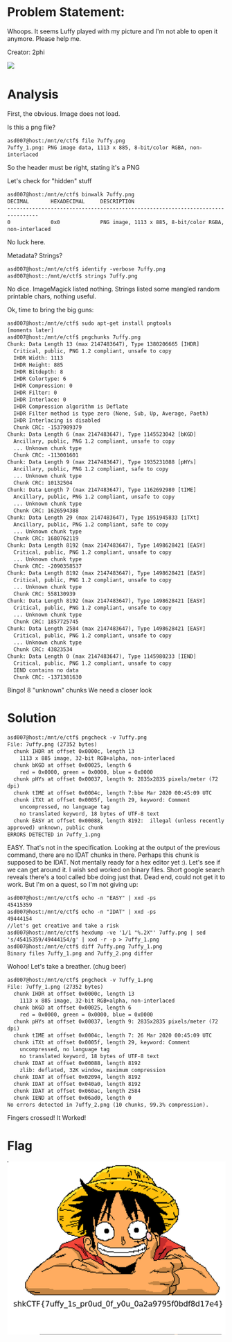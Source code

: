# Problem Statement:
Whoops. It seems Luffy played with my picture and I'm not able to open it anymore. Please help me.

Creator: 2phi

![](../Images/7uffy.png)

# Analysis

First, the obvious. Image does not load.

Is this a png file?

    asd007@host:/mnt/e/ctf$ file 7uffy.png
    7uffy_1.png: PNG image data, 1113 x 885, 8-bit/color RGBA, non-interlaced

So the header must be right, stating it's a PNG

Let's check for "hidden" stuff

    asd007@host:/mnt/e/ctf$ binwalk 7uffy.png
    DECIMAL       HEXADECIMAL     DESCRIPTION
    --------------------------------------------------------------------------------
    0             0x0             PNG image, 1113 x 885, 8-bit/color RGBA, non-interlaced

No luck here.

Metadata? Strings? 

    asd007@host:/mnt/e/ctf$ identify -verbose 7uffy.png
    asd007@host::/mnt/e/ctf$ strings 7uffy.png
    
No dice. ImageMagick listed nothing. Strings listed some mangled random printable chars, nothing useful.

Ok, time to bring the big guns:

    asd007@host:/mnt/e/ctf$ sudo apt-get install pngtools
    [moments later]
    asd007@host:/mnt/e/ctf$ pngchunks 7uffy.png
    Chunk: Data Length 13 (max 2147483647), Type 1380206665 [IHDR]
      Critical, public, PNG 1.2 compliant, unsafe to copy
      IHDR Width: 1113
      IHDR Height: 885
      IHDR Bitdepth: 8
      IHDR Colortype: 6
      IHDR Compression: 0
      IHDR Filter: 0
      IHDR Interlace: 0
      IHDR Compression algorithm is Deflate
      IHDR Filter method is type zero (None, Sub, Up, Average, Paeth)
      IHDR Interlacing is disabled
      Chunk CRC: -1537989379
    Chunk: Data Length 6 (max 2147483647), Type 1145523042 [bKGD]
      Ancillary, public, PNG 1.2 compliant, unsafe to copy
      ... Unknown chunk type
      Chunk CRC: -113001601
    Chunk: Data Length 9 (max 2147483647), Type 1935231088 [pHYs]
      Ancillary, public, PNG 1.2 compliant, safe to copy
      ... Unknown chunk type
      Chunk CRC: 10132504
    Chunk: Data Length 7 (max 2147483647), Type 1162692980 [tIME]
      Ancillary, public, PNG 1.2 compliant, unsafe to copy
      ... Unknown chunk type
      Chunk CRC: 1626594388
    Chunk: Data Length 29 (max 2147483647), Type 1951945833 [iTXt]
      Ancillary, public, PNG 1.2 compliant, safe to copy
      ... Unknown chunk type
      Chunk CRC: 1680762119
    Chunk: Data Length 8192 (max 2147483647), Type 1498628421 [EASY]
      Critical, public, PNG 1.2 compliant, unsafe to copy
      ... Unknown chunk type
      Chunk CRC: -2090358537
    Chunk: Data Length 8192 (max 2147483647), Type 1498628421 [EASY]
      Critical, public, PNG 1.2 compliant, unsafe to copy
      ... Unknown chunk type
      Chunk CRC: 558130939
    Chunk: Data Length 8192 (max 2147483647), Type 1498628421 [EASY]
      Critical, public, PNG 1.2 compliant, unsafe to copy
      ... Unknown chunk type
      Chunk CRC: 1857725745
    Chunk: Data Length 2584 (max 2147483647), Type 1498628421 [EASY]
      Critical, public, PNG 1.2 compliant, unsafe to copy
      ... Unknown chunk type
      Chunk CRC: 43823534
    Chunk: Data Length 0 (max 2147483647), Type 1145980233 [IEND]
      Critical, public, PNG 1.2 compliant, unsafe to copy
      IEND contains no data
      Chunk CRC: -1371381630

Bingo! 8 "unknown" chunks We need a closer look

# Solution

    asd007@host:/mnt/e/ctf$ pngcheck -v 7uffy.png
    File: 7uffy.png (27352 bytes)
      chunk IHDR at offset 0x0000c, length 13
        1113 x 885 image, 32-bit RGB+alpha, non-interlaced
      chunk bKGD at offset 0x00025, length 6
        red = 0x0000, green = 0x0000, blue = 0x0000
      chunk pHYs at offset 0x00037, length 9: 2835x2835 pixels/meter (72 dpi)
      chunk tIME at offset 0x0004c, length 7:bbe Mar 2020 00:45:09 UTC
      chunk iTXt at offset 0x0005f, length 29, keyword: Comment
        uncompressed, no language tag
        no translated keyword, 18 bytes of UTF-8 text
      chunk EASY at offset 0x00088, length 8192:  illegal (unless recently approved) unknown, public chunk
    ERRORS DETECTED in 7uffy_1.png

EASY. That's not in the specification. Looking at the output of the previous command, there are no IDAT chunks in there. Perhaps this chunk is supposed to be IDAT. Not mentally ready for a hex editor yet :). Let's see if we can get around it. I wish sed worked on binary files. Short google search reveals there's a tool called bbe doing just that. Dead end, could not get it to work. But I'm on a quest, so I'm not giving up:

    asd007@host:/mnt/e/ctf$ echo -n "EASY" | xxd -ps
    45415359
    asd007@host:/mnt/e/ctf$ echo -n "IDAT" | xxd -ps
    49444154
    //let's get creative and take a risk
    asd007@host:/mnt/e/ctf$ hexdump -ve '1/1 "%.2X"' 7uffy.png | sed 's/45415359/49444154/g' | xxd -r -p > 7uffy_1.png
    asd007@host:/mnt/e/ctf$ diff 7uffy.png 7uffy_1.png
    Binary files 7uffy_1.png and 7uffy_2.png differ

Wohoo! Let's take a breather. (chug beer)
    
    asd007@host:/mnt/e/ctf$ pngcheck -v 7uffy_1.png
    File: 7uffy_1.png (27352 bytes)
      chunk IHDR at offset 0x0000c, length 13
        1113 x 885 image, 32-bit RGB+alpha, non-interlaced
      chunk bKGD at offset 0x00025, length 6
        red = 0x0000, green = 0x0000, blue = 0x0000
      chunk pHYs at offset 0x00037, length 9: 2835x2835 pixels/meter (72 dpi)
      chunk tIME at offset 0x0004c, length 7: 26 Mar 2020 00:45:09 UTC
      chunk iTXt at offset 0x0005f, length 29, keyword: Comment
        uncompressed, no language tag
        no translated keyword, 18 bytes of UTF-8 text
      chunk IDAT at offset 0x00088, length 8192
        zlib: deflated, 32K window, maximum compression
      chunk IDAT at offset 0x02094, length 8192
      chunk IDAT at offset 0x040a0, length 8192
      chunk IDAT at offset 0x060ac, length 2584
      chunk IEND at offset 0x06ad0, length 0
    No errors detected in 7uffy_2.png (10 chunks, 99.3% compression).
    
Fingers crossed! It Worked!

# Flag

![](../Images/7uffy_1.png)

